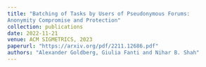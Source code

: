 ```yaml
---
title: "Batching of Tasks by Users of Pseudonymous Forums:
Anonymity Compromise and Protection"
collection: publications
date: 2022-11-21
venue: ACM SIGMETRICS, 2023
paperurl: "https://arxiv.org/pdf/2211.12686.pdf"
authors: "Alexander Goldberg, Giulia Fanti and Nihar B. Shah"
---
```

